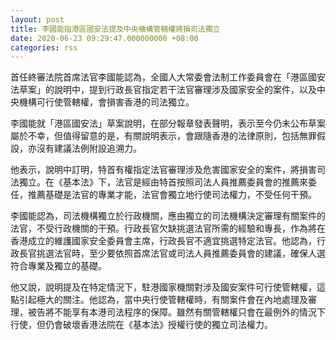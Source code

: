 ```yaml
---
layout: post
title: 李國能指港區國安法提及中央機構管轄權將損司法獨立
date: 2020-06-23 09:29:47.000000000 +08:00
categories: rss
---
```


首任終審法院首席法官李國能認為，全國人大常委會法制工作委員會在「港區國安法草案」的說明中，提到行政長官指定若干法官審理涉及國家安全的案件，以及中央機構可行使管轄權，會損害香港的司法獨立。

李國能就「港區國安法」草案說明，在部分報章發表聲明，表示至今仍未公布草案屬於不幸，但值得留意的是，有關說明表示，會跟隨香港的法律原則，包括無罪假設，亦沒有建議法例附設追溯力。

他表示，說明中訂明，特首有權指定法官審理涉及危害國家安全的案件，將損害司法獨立。在《基本法》下，法官是經由特首按照司法人員推薦委員會的推薦來委任，推薦基礎是法官的專業才能，法官會獨立地行使司法權力，不受任何干預。

李國能認為，司法機構獨立於行政機關，應由獨立的司法機構決定審理有關案件的法官，不受行政機關的干預。行政長官欠缺挑選法官所需的經驗和專長，作為將在香港成立的維護國家安全委員會主席，行政長官不適宜挑選特定法官。他認為，行政長官挑選法官時，至少要依照首席法官或司法人員推薦委員會的建議，確保人選符合專業及獨立的基礎。

他又說，說明提及在特定情況下，駐港國家機關對涉及國安案件可行使管轄權，這點引起極大的關注。他認為，當中央行使管轄權時，有關案件會在內地處理及審理，被告將不能享有本港司法程序的保障。雖然有關管轄權只會在最例外的情況下行使，但仍會破壞香港法院在《基本法》授權行使的獨立司法權力。
